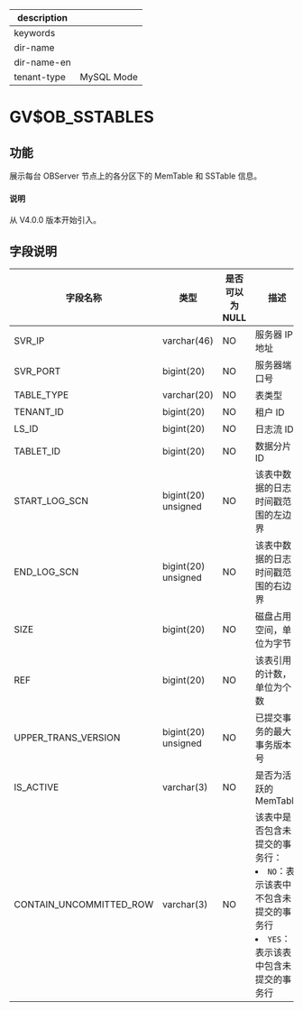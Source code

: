 |description||
|---|---|
|keywords||
|dir-name||
|dir-name-en||
|tenant-type|MySQL Mode|

# GV$OB_SSTABLES

## 功能

展示每台 OBServer 节点上的各分区下的 MemTable 和 SSTable 信息。

<main id="notice" type='explain'>
  <h4>说明</h4>
  <p>从 V4.0.0 版本开始引入。</p>
</main>

## 字段说明

|          字段名称           |         类型          | 是否可以为 NULL |                                                                                  描述|
|-------------------------|---------------------|------------|---------------------------------|
| SVR_IP                  | varchar(46)         | NO         | 服务器 IP 地址                                                                          |
| SVR_PORT                | bigint(20)          | NO         | 服务器端口号                                                                             |
| TABLE_TYPE              | varchar(20)         | NO         | 表类型                                                                                |
| TENANT_ID               | bigint(20)          | NO         | 租户 ID                                                                              |
| LS_ID                   | bigint(20)          | NO         | 日志流 ID                                                                             |
| TABLET_ID               | bigint(20)          | NO         | 数据分片 ID                                                                            |
| START_LOG_SCN            | bigint(20) unsigned | NO         | 该表中数据的日志时间戳范围的左边界                                                                  |
| END_LOG_SCN              | bigint(20) unsigned | NO         | 该表中数据的日志时间戳范围的右边界                                                                  |
| SIZE                    | bigint(20)          | NO         | 磁盘占用空间，单位为字节                                                                              |
| REF                     | bigint(20)          | NO         | 该表引用的计数，单位为个数                                                                            |
| UPPER_TRANS_VERSION     | bigint(20) unsigned         | NO         | 已提交事务的最大事务版本号           |
| IS_ACTIVE               | varchar(3)          | NO         | 是否为活跃的 MemTable   |
| CONTAIN_UNCOMMITTED_ROW | varchar(3)          | NO         | 该表中是否包含未提交的事务行： <li> `NO`：表示该表中不包含未提交的事务行   <li> `YES`：表示该表中包含未提交的事务行    |
